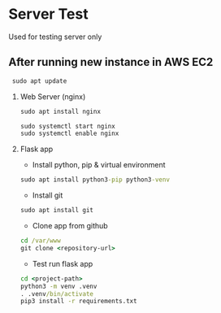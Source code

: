 # Server Test

Used for testing server only


## After running new instance in AWS EC2

```cmd
 sudo apt update
 ```

1. Web Server (nginx)
   ```cmd
   sudo apt install nginx
   ```
   ```cmd
   sudo systemctl start nginx
   sudo systemctl enable nginx
   ```

2. Flask app
   * Install python, pip & virtual environment
   ```cmd
   sudo apt install python3-pip python3-venv
   ```
   * Install git
   ```cmd
   sudo apt install git
   ```
   * Clone app from github
   ```cmd
   cd /var/www
   git clone <repository-url>
   ```
   * Test run flask app
   ```cmd
   cd <project-path>
   python3 -m venv .venv
   . .venv/bin/activate
   pip3 install -r requirements.txt
   ```
